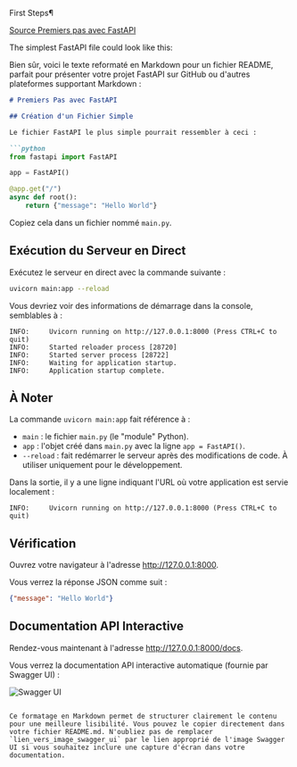 First Steps¶

[Source Premiers pas avec FastAPI](https://fastapi.tiangolo.com/tutorial/first-steps/)


The simplest FastAPI file could look like this:

Bien sûr, voici le texte reformaté en Markdown pour un fichier README, parfait pour présenter votre projet FastAPI sur GitHub ou d'autres plateformes supportant Markdown :

```markdown
# Premiers Pas avec FastAPI

## Création d'un Fichier Simple

Le fichier FastAPI le plus simple pourrait ressembler à ceci :

```python
from fastapi import FastAPI

app = FastAPI()

@app.get("/")
async def root():
    return {"message": "Hello World"}
```

Copiez cela dans un fichier nommé `main.py`.

## Exécution du Serveur en Direct

Exécutez le serveur en direct avec la commande suivante :

```bash
uvicorn main:app --reload
```

Vous devriez voir des informations de démarrage dans la console, semblables à :

```
INFO:     Uvicorn running on http://127.0.0.1:8000 (Press CTRL+C to quit)
INFO:     Started reloader process [28720]
INFO:     Started server process [28722]
INFO:     Waiting for application startup.
INFO:     Application startup complete.
```

## À Noter

La commande `uvicorn main:app` fait référence à :

- `main` : le fichier `main.py` (le "module" Python).
- `app` : l'objet créé dans `main.py` avec la ligne `app = FastAPI()`.
- `--reload` : fait redémarrer le serveur après des modifications de code. À utiliser uniquement pour le développement.

Dans la sortie, il y a une ligne indiquant l'URL où votre application est servie localement :

```
INFO:     Uvicorn running on http://127.0.0.1:8000 (Press CTRL+C to quit)
```

## Vérification

Ouvrez votre navigateur à l'adresse http://127.0.0.1:8000.

Vous verrez la réponse JSON comme suit :

```json
{"message": "Hello World"}
```

## Documentation API Interactive

Rendez-vous maintenant à l'adresse http://127.0.0.1:8000/docs.

Vous verrez la documentation API interactive automatique (fournie par Swagger UI) :

![Swagger UI](https://fastapi.tiangolo.com/img/index/index-01-swagger-ui-simple.png)
```

Ce formatage en Markdown permet de structurer clairement le contenu pour une meilleure lisibilité. Vous pouvez le copier directement dans votre fichier README.md. N'oubliez pas de remplacer `lien_vers_image_swagger_ui` par le lien approprié de l'image Swagger UI si vous souhaitez inclure une capture d'écran dans votre documentation.
